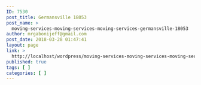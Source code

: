 ```yaml
---
ID: 7530
post_title: Germansville 18053
post_name: >
  moving-services-moving-services-moving-services-germansville-18053
author: mrgabonijeff@gmail.com
post_date: 2018-03-28 01:47:41
layout: page
link: >
  http://localhost/wordpress/moving-services-moving-services-moving-services-germansville-18053/
published: true
tags: [ ]
categories: [ ]
---
```

